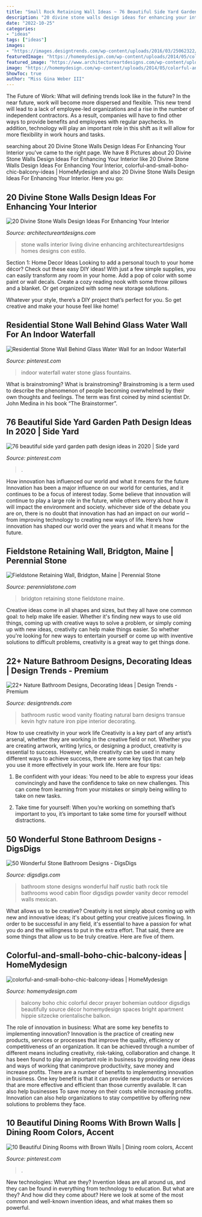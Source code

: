 ```yaml
---
title: "Small Rock Retaining Wall Ideas ~ 76 Beautiful Side Yard Garden Path Design Ideas In 2020"
description: "20 divine stone walls design ideas for enhancing your interior"
date: "2022-10-25"
categories:
- "ideas"
tags: ["ideas"]
images:
- "https://images.designtrends.com/wp-content/uploads/2016/03/25062322/Rustic-Wood-Bathroom-Ideas.jpeg"
featuredImage: "https://homemydesign.com/wp-content/uploads/2014/05/colorful-and-small-boho-chic-balcony-ideas.jpg"
featured_image: "https://www.architectureartdesigns.com/wp-content/uploads/2014/02/1842-630x775.jpg"
image: "https://homemydesign.com/wp-content/uploads/2014/05/colorful-and-small-boho-chic-balcony-ideas.jpg"
ShowToc: true
author: "Miss Gina Weber III"
---
```



The Future of Work: What will defining trends look like in the future?
In the near future, work will become more dispersed and flexible. This new trend will lead to a lack of employee-led organizations and a rise in the number of independent contractors. As a result, companies will have to find other ways to provide benefits and employees with regular paychecks. In addition, technology will play an important role in this shift as it will allow for more flexibility in work hours and tasks.

	

		
searching about 20 Divine Stone Walls Design Ideas For Enhancing Your Interior you've came to the right page. We have 8 Pictures about 20 Divine Stone Walls Design Ideas For Enhancing Your Interior like 20 Divine Stone Walls Design Ideas For Enhancing Your Interior, colorful-and-small-boho-chic-balcony-ideas | HomeMydesign and also 20 Divine Stone Walls Design Ideas For Enhancing Your Interior. Here you go:
		
    
## 20 Divine Stone Walls Design Ideas For Enhancing Your Interior

<img loading=lazy src="https://www.architectureartdesigns.com/wp-content/uploads/2014/02/1842-630x775.jpg" onerror="this.onerror=null;this.src='https://tse3.mm.bing.net/th?id=OIP.JehINgQd-9WHb4_tg_NJIwHaJH&amp;pid=15.1';" alt="20 Divine Stone Walls Design Ideas For Enhancing Your Interior">

_Source: architectureartdesigns.com_

>stone walls interior living divine enhancing architectureartdesigns homes designs con estilo. 

	

Section 1: Home Decor Ideas
Looking to add a personal touch to your home décor? Check out these easy DIY ideas!
With just a few simple supplies, you can easily transform any room in your home. Add a pop of color with some paint or wall decals. Create a cozy reading nook with some throw pillows and a blanket. Or get organized with some new storage solutions.

Whatever your style, there’s a DIY project that’s perfect for you. So get creative and make your house feel like home!

    
## Residential Stone Wall Behind Glass Water Wall For An Indoor Waterfall

<img loading=lazy src="https://i.pinimg.com/736x/5c/ae/88/5cae882f92e56d6374c8136a11042ff8.jpg" onerror="this.onerror=null;this.src='https://tse1.mm.bing.net/th?id=OIP.ywstnYxBpHTi_6mO2AH4YgHaJ4&amp;pid=15.1';" alt="Residential Stone Wall Behind Glass Water Wall for an Indoor Waterfall">

_Source: pinterest.com_

>indoor waterfall water stone glass fountains. 

	

What is brainstroming?
What is brainstroming? Brainstroming is a term used to describe the phenomenon of people becoming overwhelmed by their own thoughts and feelings. The term was first coined by mind scientist Dr. John Medina in his book “The Brainstormer”.

    
## 76 Beautiful Side Yard Garden Path Design Ideas In 2020 | Side Yard

<img loading=lazy src="https://i.pinimg.com/736x/39/ac/3c/39ac3c0b4064414507f7e6666f0469a0.jpg" onerror="this.onerror=null;this.src='https://tse1.mm.bing.net/th?id=OIP.2D2WQ5VVOMj5fJjzvE1VpAHaLE&amp;pid=15.1';" alt="76 beautiful side yard garden path design ideas in 2020 | Side yard">

_Source: pinterest.com_

>. 

	

How innovation has influenced our world and what it means for the future
Innovation has been a major influence on our world for centuries, and it continues to be a focus of interest today. Some believe that innovation will continue to play a large role in the future, while others worry about how it will impact the environment and society. whichever side of the debate you are on, there is no doubt that innovation has had an impact on our world – from improving technology to creating new ways of life. Here’s how innovation has shaped our world over the years and what it means for the future.

    
## Fieldstone Retaining Wall, Bridgton, Maine | Perennial Stone

<img loading=lazy src="http://perennialstone.com/wp-content/uploads/2010/09/Bridgton-Wall-001.jpg" onerror="this.onerror=null;this.src='https://tse3.mm.bing.net/th?id=OIP.81U-M6q9pLz5vyMrFZDO6gHaJ4&amp;pid=15.1';" alt="Fieldstone Retaining Wall, Bridgton, Maine | Perennial Stone">

_Source: perennialstone.com_

>bridgton retaining stone fieldstone maine. 

	

Creative ideas come in all shapes and sizes, but they all have one common goal: to help make life easier. Whether it's finding new ways to use old things, coming up with creative ways to solve a problem, or simply coming up with new ideas, creativity can help make things easier. So whether you're looking for new ways to entertain yourself or come up with inventive solutions to difficult problems, creativity is a great way to get things done.

    
## 22+ Nature Bathroom Designs, Decorating Ideas | Design Trends - Premium

<img loading=lazy src="https://images.designtrends.com/wp-content/uploads/2016/03/25062322/Rustic-Wood-Bathroom-Ideas.jpeg" onerror="this.onerror=null;this.src='https://tse2.mm.bing.net/th?id=OIP.E_RhDXswLc4ws_yzmJRLPgHaKW&amp;pid=15.1';" alt="22+ Nature Bathroom Designs, Decorating Ideas | Design Trends - Premium">

_Source: designtrends.com_

>bathroom rustic wood vanity floating natural barn designs transue kevin hgtv nature iron pipe interior decorating. 

	

How to use creativity in your work life
Creativity is a key part of any artist’s arsenal, whether they are working in the creative field or not. Whether you are creating artwork, writing lyrics, or designing a product, creativity is essential to success. However, while creativity can be used in many different ways to achieve success, there are some key tips that can help you use it more effectively in your work life. Here are four tips:
1. Be confident with your ideas: You need to be able to express your ideas convincingly and have the confidence to take on new challenges. This can come from learning from your mistakes or simply being willing to take on new tasks.

2. Take time for yourself: When you’re working on something that’s important to you, it’s important to take some time for yourself without distractions.

    
## 50 Wonderful Stone Bathroom Designs - DigsDigs

<img loading=lazy src="http://www.digsdigs.com/photos/wonderful-stone-bathroom-designs-29.jpg" onerror="this.onerror=null;this.src='https://tse2.mm.bing.net/th?id=OIP.TVQm1OkKYO2L7Irw3ah5BQAAAA&amp;pid=15.1';" alt="50 Wonderful Stone Bathroom Designs - DigsDigs">

_Source: digsdigs.com_

>bathroom stone designs wonderful half rustic bath rock tile bathrooms wood cabin floor digsdigs powder vanity decor remodel walls mexican. 

	

What allows us to be creative?
Creativity is not simply about coming up with new and innovative ideas; it's about getting your creative juices flowing. In order to be successful in any field, it's essential to have a passion for what you do and the willingness to put in the extra effort. That said, there are some things that allow us to be truly creative. Here are five of them.

    
## Colorful-and-small-boho-chic-balcony-ideas | HomeMydesign

<img loading=lazy src="https://homemydesign.com/wp-content/uploads/2014/05/colorful-and-small-boho-chic-balcony-ideas.jpg" onerror="this.onerror=null;this.src='https://tse4.mm.bing.net/th?id=OIP.3TkKiM9B6Vc8PO7Jpil6QAHaNU&amp;pid=15.1';" alt="colorful-and-small-boho-chic-balcony-ideas | HomeMydesign">

_Source: homemydesign.com_

>balcony boho chic colorful decor prayer bohemian outdoor digsdigs beautifully source décor homemydesign spaces bright apartment hippie sitzecke orientalische balkon. 

	

The role of innovation in business: What are some key benefits to implementing innovation?
Innovation is the practice of creating new products, services or processes that improve the quality, efficiency or competitiveness of an organization. It can be achieved through a number of different means including creativity, risk-taking, collaboration and change. It has been found to play an important role in business by providing new ideas and ways of working that canimprove productivity, save money and increase profits.
There are a number of benefits to implementing innovation in business. One key benefit is that it can provide new products or services that are more effective and efficient than those currently available. It can also help businesses To save money on their costs while increasing profits. Innovation can also help organizations to stay competitive by offering new solutions to problems they face.

    
## 10 Beautiful Dining Rooms With Brown Walls | Dining Room Colors, Accent

<img loading=lazy src="https://i.pinimg.com/736x/58/54/a1/5854a1f4597f03c0e55e619374ee62d0.jpg" onerror="this.onerror=null;this.src='https://tse3.mm.bing.net/th?id=OIP.AjlYYITwKkZwk_VqMMauuAHaJ6&amp;pid=15.1';" alt="10 Beautiful Dining Rooms with Brown Walls | Dining room colors, Accent">

_Source: pinterest.com_

>. 

	

New technologies: What are they?
Invention Ideas are all around us, and they can be found in everything from technology to education. But what are they? And how did they come about? Here we look at some of the most common and well-known invention ideas, and what makes them so powerful.

